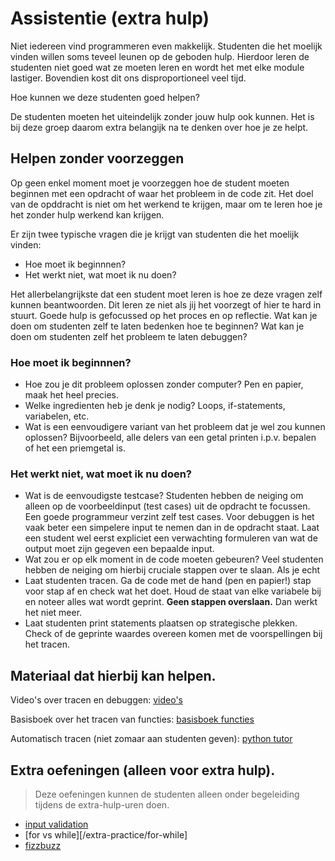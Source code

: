 # Assistentie (extra hulp)

Niet iedereen vind programmeren even makkelijk. Studenten die het moelijk vinden
willen soms teveel leunen op de geboden hulp. Hierdoor leren de studenten niet
goed wat ze moeten leren en wordt het met elke module lastiger. Bovendien kost
dit ons disproportioneel veel tijd.

Hoe kunnen we deze studenten goed helpen?

De studenten moeten het uiteindelijk zonder jouw hulp ook kunnen. Het is bij deze
groep daarom extra belangijk na te denken over hoe je ze helpt.

## Helpen zonder voorzeggen

Op geen enkel moment moet je voorzeggen hoe de student moeten beginnen met een opdracht
of waar het probleem in de code zit. Het doel van de opddracht is niet om het werkend te
krijgen, maar om te leren hoe je het zonder hulp werkend kan krijgen.

Er zijn twee typische vragen die je krijgt van studenten die het moelijk vinden:
- Hoe moet ik beginnnen?
- Het werkt niet, wat moet ik nu doen?

Het allerbelangrijkste dat een student moet leren is hoe ze deze vragen zelf kunnen
beantwoorden. Dit leren ze niet als jij het voorzegt of hier te hard in stuurt.
Goede hulp is gefocussed op het proces en op reflectie. Wat kan je doen om studenten zelf te
laten bedenken hoe te beginnen? Wat kan je doen om studenten zelf het probleem
te laten debuggen?

### Hoe moet ik beginnnen?

- Hoe zou je dit probleem oplossen zonder computer? Pen en papier, maak het heel precies.
- Welke ingredienten heb je denk je nodig? Loops, if-statements, variabelen, etc.
- Wat is een eenvoudigere variant van het probleem dat je wel zou kunnen oplossen? Bijvoorbeeld,
alle delers van een getal printen i.p.v. bepalen of het een priemgetal is.

### Het werkt niet, wat moet ik nu doen?

- Wat is de eenvoudigste testcase? Studenten hebben de neiging om alleen op de
voorbeeldinput (test cases) uit de opdracht te focussen. Een goede programmeur verzint
zelf test cases. Voor debuggen is het vaak beter een simpelere input te nemen dan in de
opdracht staat. Laat een student wel eerst expliciet een verwachting formuleren van wat
de output moet zijn gegeven een bepaalde input.
- Wat zou er op elk moment in de code moeten gebeuren? Veel studenten hebben de neiging
om hierbij cruciale stappen over te slaan. Als je echt
- Laat studenten tracen. Ga de code met de hand (pen en papier!) stap voor stap af en check wat het doet.
Houd de staat van elke variabele bij en noteer alles wat wordt geprint. **Geen stappen overslaan.** Dan werkt het niet meer.
- Laat studenten print statements plaatsen op strategische plekken. Check of de geprinte waardes overeen komen met de
voorspellingen bij het tracen.


## Materiaal dat hierbij kan helpen.

Video's over tracen en debuggen: [video's](/python/en/debugging-basics)

Basisboek over het tracen van functies: [basisboek functies](https://pdp.mprog.nl/materials/python/en/functions/book_en.pdf)

Automatisch tracen (niet zomaar aan studenten geven): [python tutor](https://pythontutor.com/visualize.html#mode=edit)


## Extra oefeningen (alleen voor extra hulp).

> Deze oefeningen kunnen de studenten alleen onder begeleiding tijdens de
extra-hulp-uren doen.

- [input validation](/extra-practice/input-validation)
- [for vs while][/extra-practice/for-while]
- [fizzbuzz](/extra-practice/fizzbuzz)
